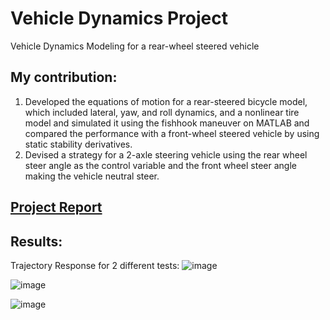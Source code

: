 # Vehicle Dynamics Project
Vehicle Dynamics Modeling for a rear-wheel steered vehicle

## My contribution:
1. Developed the equations of motion for a rear-steered bicycle model, which included lateral, yaw, and roll dynamics, and a nonlinear tire
model and simulated it using the fishhook maneuver on MATLAB and compared the performance with a front-wheel steered vehicle by
using static stability derivatives.
2. Devised a strategy for a 2-axle steering vehicle using the rear wheel steer angle as the control variable and the front wheel steer angle
making the vehicle neutral steer.

## [Project Report](https://github.com/roh20ravikumar/Vehicle-Dynamics-Project/blob/main/Dynamics%20of%20vehicles%20project%20report.pdf)

## Results:

Trajectory Response for 2 different tests:
![image](https://github.com/roh20ravikumar/Vehicle-Dynamics-Project/assets/95481658/1ba62aee-df5c-4474-98a0-e9e2745b4652)

![image](https://github.com/roh20ravikumar/Vehicle-Dynamics-Project/assets/95481658/b138148e-9a82-429a-b561-216b197af3ee)

![image](https://github.com/roh20ravikumar/Vehicle-Dynamics-Project/assets/95481658/280eac67-9c2f-4a45-a18b-327e2ba41766)



